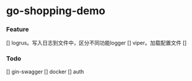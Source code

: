 # go-shopping-demo

### Feature
[] logrus。写入日志到文件中，区分不同功能logger
[] viper。加载配置文件
[]

### Todo

[] gin-swagger
[] docker
[] auth

